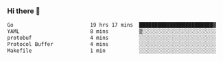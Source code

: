 ### Hi there 👋

<!--
**yeya24/yeya24** is a ✨ _special_ ✨ repository because its `README.md` (this file) appears on your GitHub profile.

Here are some ideas to get you started:

- 🔭 I’m currently working on ...
- 🌱 I’m currently learning ...
- 👯 I’m looking to collaborate on ...
- 🤔 I’m looking for help with ...
- 💬 Ask me about ...
- 📫 How to reach me: ...
- 😄 Pronouns: ...
- ⚡ Fun fact: ...
-->

<!--START_SECTION:waka-->

```txt
Go                         19 hrs 17 mins  ████████████████████████▓   98.25 %
YAML                       8 mins          ▒░░░░░░░░░░░░░░░░░░░░░░░░   00.75 %
protobuf                   4 mins          ░░░░░░░░░░░░░░░░░░░░░░░░░   00.40 %
Protocol Buffer            4 mins          ░░░░░░░░░░░░░░░░░░░░░░░░░   00.36 %
Makefile                   1 min           ░░░░░░░░░░░░░░░░░░░░░░░░░   00.16 %
```

<!--END_SECTION:waka-->

